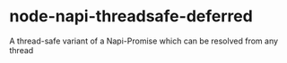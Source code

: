 # node-napi-threadsafe-deferred
A thread-safe variant of a Napi-Promise which can be resolved from any thread
